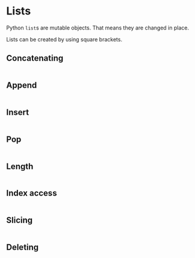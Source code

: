 # Lists

Python `list`s are mutable objects. That means they are changed in place.

Lists can be created by using square brackets.

## Concatenating

```{literalinclude} concat.py
```

## Append

```{literalinclude} append.py
```

## Insert

```{literalinclude} insert.py
```

## Pop

```{literalinclude} pop.py
```

## Length

```{literalinclude} len.py
```

## Index access

```{literalinclude} getitem.py
```

## Slicing

```{literalinclude} slicing.py
```

## Deleting

```{literalinclude} delete.py
```
